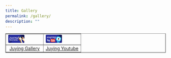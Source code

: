 ```yaml
---
title: Gallery
permalink: /gallery/
description: ""
---
```

<table border="1" style="border-collapse: collapse; width: 100%;">
<tbody>
<tr>
<td style="width: 50%;"><a href="https://www.flickr.com/photos/106251112@N04/sets/"><img src="/images/juyingpg.png" style="width: 50%;"></a>
</td>
<td style="width: 50%;"><a href="https://www.youtube.com/channel/UCiQpfTXaxMLuFHPQC8qPrWw/feed"><img src="/images/juyingyt.png" style="width: 50%;"></a>
</td>
</tr>
<tr>
<td style="width: 50%; text-align: center;"><a href="https://www.flickr.com/photos/106251112@N04/sets/">Juying Gallery</a>
</td>
<td style="width: 50%; text-align: center;"><a href="https://www.youtube.com/channel/UCiQpfTXaxMLuFHPQC8qPrWw/feed">Juying Youtube</a>
</td>
</tr>
</tbody>
</table>
